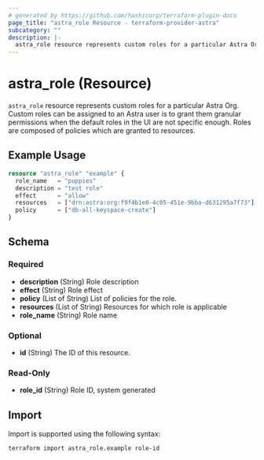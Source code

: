 ```yaml
---
# generated by https://github.com/hashicorp/terraform-plugin-docs
page_title: "astra_role Resource - terraform-provider-astra"
subcategory: ""
description: |-
  astra_role resource represents custom roles for a particular Astra Org. Custom roles can be assigned to an Astra user is to grant them granular permissions when the default roles in the UI are not specific enough. Roles are composed of policies which are granted to resources.
---
```


# astra_role (Resource)

`astra_role` resource represents custom roles for a particular Astra Org. Custom roles can be assigned to an Astra user is to grant them granular permissions when the default roles in the UI are not specific enough. Roles are composed of policies which are granted to resources.

## Example Usage

```terraform
resource "astra_role" "example" {
  role_name   = "puppies"
  description = "test role"
  effect      = "allow"
  resources   = ["drn:astra:org:f9f4b1e0-4c05-451e-9bba-d631295a7f73"]
  policy      = ["db-all-keyspace-create"]
}
```

<!-- schema generated by tfplugindocs -->
## Schema

### Required

- **description** (String) Role description
- **effect** (String) Role effect
- **policy** (List of String) List of policies for the role.
- **resources** (List of String) Resources for which role is applicable
- **role_name** (String) Role name

### Optional

- **id** (String) The ID of this resource.

### Read-Only

- **role_id** (String) Role ID, system generated

## Import

Import is supported using the following syntax:

```shell
terraform import astra_role.example role-id
```
